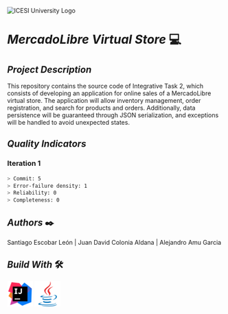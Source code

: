 ![ICESI University Logo](https://www.icesi.edu.co/launiversidad/images/La_universidad/logo_icesi.png)

# ***MercadoLibre Virtual Store*** 💻️

## ***Project Description***
This repository contains the source code of Integrative Task 2, which consists of developing an application for online sales of a MercadoLibre virtual store. The application will allow inventory management, order registration, and search for products and orders. Additionally, data persistence will be guaranteed through JSON serialization, and exceptions will be handled to avoid unexpected states.

## ***Quality Indicators***

### Iteration 1
```bash
> Commit: 5
> Error-failure density: 1
> Reliability: 0
> Completeness: 0
```
## ***Authors*** ✒️
Santiago Escobar León | Juan David Colonia Aldana | Alejandro Amu Garcia

## ***Build With*** 🛠️

<div style="text-align: left">
    <p>
        <a href="https://www.jetbrains.com/es-es/idea/" target="_blank"> <img alt="IntelliJ Idea" src="https://raw.githubusercontent.com/devicons/devicon/1119b9f84c0290e0f0b38982099a2bd027a48bf1/icons/intellij/intellij-original.svg" height="60" width = "60"></a>
        <a href="https://www.java.com/es/" target="_blank"> <img alt="Java" src="https://raw.githubusercontent.com/devicons/devicon/1119b9f84c0290e0f0b38982099a2bd027a48bf1/icons/java/java-original.svg" height="60" width = "60"></a>
    </p>
</div>

